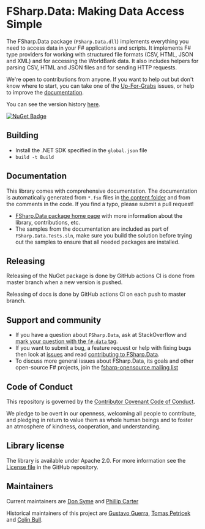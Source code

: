 # FSharp.Data: Making Data Access Simple

The FSharp.Data package (`FSharp.Data.dll`) implements everything you need to access data in your F# applications and scripts. It implements F# type providers for working with structured file formats (CSV, HTML, JSON and XML) and for accessing the WorldBank data. It also includes helpers for parsing CSV, HTML and JSON files and for sending HTTP requests.

We're open to contributions from anyone. If you want to help out but don't know where to start, you can take one of the [Up-For-Grabs](https://github.com/fsharp/FSharp.Data/labels/up-for-grabs) issues, or help to improve the [documentation][3].

You can see the version history [here](RELEASE_NOTES.md).

[![NuGet Badge](http://img.shields.io/nuget/v/FSharp.Data.svg?style=flat)](https://www.nuget.org/packages/FSharp.Data)

## Building

- Install the .NET SDK specified in the `global.json` file
- `build -t Build`

## Documentation

This library comes with comprehensive documentation. The documentation is 
automatically generated from `*.fsx` files in [the content folder][2] and from the comments in the code. If you find a typo, please submit a pull request!

 - [FSharp.Data package home page][3] with more information about the library, contributions, etc.
 - The samples from the documentation are included as part of `FSharp.Data.Tests.sln`, make sure you build the
solution before trying out the samples to ensure that all needed packages are installed.

## Releasing

Releasing of the NuGet package is done by GitHub actions CI is done from master branch when a new version is pushed.

Releasing of docs is done by GitHub actions CI on each push to master branch.

## Support and community

 - If you have a question about `FSharp.Data`, ask at StackOverflow and [mark your question with the `f#-data` tag](http://stackoverflow.com/questions/tagged/f%23-data). 
 - If you want to submit a bug, a feature request or help with fixing bugs then look at [issues](https://github.com/fsharp/FSharp.Data/issues) and read [contributing to FSharp.Data](https://github.com/fsharp/FSharp.Data/blob/master/CONTRIBUTING.md).
 - To discuss more general issues about FSharp.Data, its goals and other open-source F# projects, join the [fsharp-opensource mailing list](http://groups.google.com/group/fsharp-opensource)

## Code of Conduct

This repository is governed by the [Contributor Covenant Code of Conduct](https://www.contributor-covenant.org/).

We pledge to be overt in our openness, welcoming all people to contribute, and pledging in return to value them as whole human beings and to foster an atmosphere of kindness, cooperation, and understanding.

## Library license

The library is available under Apache 2.0. For more information see the [License file][1] in the GitHub repository.

## Maintainers

Current maintainers are [Don Syme](https://github.com/dsyme) and [Phillip Carter](https://github.com/cartermp)

Historical maintainers of this project are [Gustavo Guerra](https://github.com/ovatsus), [Tomas Petricek](https://github.com/tpetricek) and [Colin Bull](https://github.com/colinbull).

 [1]: https://github.com/fsharp/FSharp.Data/blob/master/LICENSE.md
 [2]: https://github.com/fsharp/FSharp.Data/tree/master/docs/content
 [3]: https://fsprojects.github.io/FSharp.Data/
